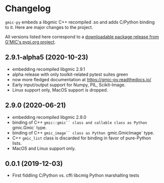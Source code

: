 # Changelog

`gmic-py` embeds a libgmic C++ recompiled .so and adds C/Python binding to it.
Here are major changes to the project.

All versions listed here correspond to a [downloadable package release from G'MIC's pypi.org project](https://pypi.org/project/gmic/#history).

## 2.9.1-alpha5 (2020-10-23)

- embedding recompiled libgmic 2.9.1
- alpha release with only toolkit-related pytest suites green
- now more fledged documentation at https://gmic-py.readthedocs.io/
- Early input/output support for Numpy, PIL, Scikit-Image.
- Linux support only, MacOS support is dropped.


## 2.9.0 (2020-06-21)

- embedding recompiled libgmic 2.9.0
- binding of C++ `gmic::gmic`` class and callable class as Python `gmic.Gmic` type.
- binding of C++ `gmic_image`` class as Python `gmic.GmicImage` type.
- C++ `gmic_list` class is discarded for binding in favor of pure-Python lists.
- MacOS and Linux support only.

## 0.0.1 (2019-12-03)

- First fiddling C/Python vs. cffi libcmig Python marshalling tests